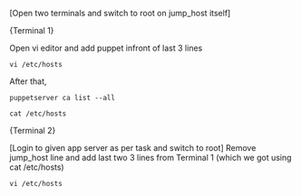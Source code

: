 [Open two terminals and switch to root on jump_host itself]

{Terminal 1}

Open vi editor and add puppet infront of last 3 lines
```
vi /etc/hosts
```
After that,
```
puppetserver ca list --all
```
```
cat /etc/hosts
```


{Terminal 2}

[Login to given app server as per task and switch to root]
Remove jump_host line and add last two 3 lines from Terminal 1 (which we got using cat /etc/hosts)
```
vi /etc/hosts
```
